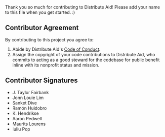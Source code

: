 Thank you so much for contributing to Distribute Aid! Please add your name to this file when you get started. :)

## Contributor Agreement

By contributing to this project you agree to:

1. Abide by Distribute Aid's [Code of Conduct](https://www.notion.so/distributeaid/Code-of-Conduct-6ba4ca07a6fa4e4da9ef8ad91757c5b4).
2. Assign the copyright of your code contributions to Distribute Aid, who commits to acting as a good steward for the codebase for public benefit inline with its nonprofit status and mission.

## Contributor Signatures

- J. Taylor Fairbank
- Jonn Louie Lim
- Sanket Dive
- Ramón Huidobro
- K. Hendrikse
- Aaron Pedwell
- Maurits Lourens
- Iuliu Pop
